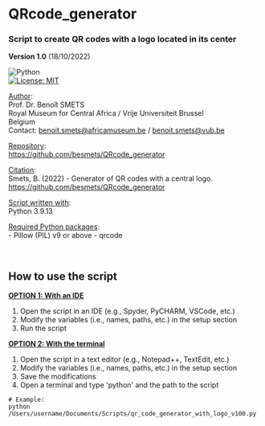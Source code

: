 # QRcode_generator
### Script to create QR codes with a logo located in its center   
**Version 1.0** (18/10/2022)   

![Python](https://img.shields.io/badge/python-3670A0?style=for-the-badge&logo=python&logoColor=ffdd54)   
[![License: MIT](https://img.shields.io/badge/License-MIT-yellow.svg)](https://opensource.org/licenses/MIT)   

<ins>Author</ins>:   
    Prof. Dr. Benoît SMETS   
    Royal Museum for Central Africa / Vrije Universiteit Brussel   
    Belgium   
    Contact: benoit.smets@africamuseum.be / benoit.smets@vub.be   

<ins>Repository</ins>:   
    https://github.com/besmets/QRcode_generator   
    
<ins>Citation</ins>:   
    Smets, B. (2022) - Generator of QR codes with a central logo.   
    https://github.com/besmets/QRcode_generator   

<ins>Script written with</ins>:   
    Python 3.9.13   

<ins>Required Python packages</ins>:   
    - Pillow (PIL) v9 or above
    - qrcode

<br>

## How to use the script   

<ins><b>OPTION 1: With an IDE</b></ins>  
1. Open the script in an IDE (e.g., Spyder, PyCHARM, VSCode, etc.)
2. Modify the variables (i.e., names, paths, etc.) in the setup section
3. Run the script

<ins><b>OPTION 2: With the terminal</ins></b>  
1. Open the script in a text editor (e.g., Notepad++, TextEdit, etc.)
2. Modify the variables (i.e., names, paths, etc.) in the setup section
3. Save the modifications
4. Open a terminal and type 'python' and the path to the script   
```
# Example: 
python /Users/username/Documents/Scripts/qr_code_generator_with_logo_v100.py
```    


